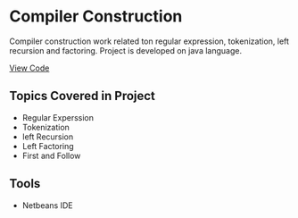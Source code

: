 # Compiler Construction
Compiler construction work related ton regular expression, tokenization, left recursion and factoring.
Project is developed on java language.

<a href="https://github.com/Zaryab-Programmer/Compiler-Construction/tree/master/Documents/NetBeansProjects/Compiler_Construction">View Code</a>

## Topics Covered in Project
- Regular Experssion 
- Tokenization
- left Recursion 
- Left Factoring
- First and Follow

## Tools
- Netbeans IDE
